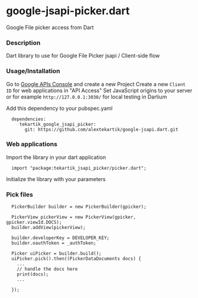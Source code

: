 google-jsapi-picker.dart
========================

Google File picker access from Dart

### Description

Dart library to use for Google File Picker jsapi / Client-side flow

### Usage/Installation

Go to [Google APIs Console](https://code.google.com/apis/console/) and create a new Project
Create a new `Client ID` for web applications in "API Access"
Set JavaScript origins to your server or for example `http://127.0.0.1:3030/` for local testing in Dartium

Add this dependency to your pubspec.yaml

```
  dependencies:
     tekartik_google_jsapi_picker:
       git: https://github.com/alextekartik/google-jsapi.dart.git
```


### Web applications

Import the library in your dart application

```
  import "package:tekartik_jsapi_picker/picker.dart";
```

Initialize the library with your parameters

### Pick files

```
  PickerBuilder builder = new PickerBuilder(gpicker);
  
  PickerView pickerView = new PickerView(gpicker, gpicker.viewId.DOCS);
  builder.addView(pickerView); 
  
  builder.developerKey = DEVELOPER_KEY;
  builder.oauthToken = _authToken;
  
  Picker uiPicker = builder.build();
  uiPicker.pick().then((PickerDataDocuments docs) {
    ...
    // handle the docs here
    print(docs);
    ... 
  
  });
```
